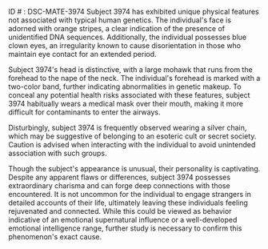 ID # : DSC-MATE-3974
Subject 3974 has exhibited unique physical features not associated with typical human genetics. The individual's face is adorned with orange stripes, a clear indication of the presence of unidentified DNA sequences. Additionally, the individual possesses blue clown eyes, an irregularity known to cause disorientation in those who maintain eye contact for an extended period. 

Subject 3974's head is distinctive, with a large mohawk that runs from the forehead to the nape of the neck. The individual's forehead is marked with a two-color band, further indicating abnormalities in genetic makeup. To conceal any potential health risks associated with these features, subject 3974 habitually wears a medical mask over their mouth, making it more difficult for contaminants to enter the airways.

Disturbingly, subject 3974 is frequently observed wearing a silver chain, which may be suggestive of belonging to an esoteric cult or secret society. Caution is advised when interacting with the individual to avoid unintended association with such groups.

Though the subject's appearance is unusual, their personality is captivating. Despite any apparent flaws or differences, subject 3974 possesses extraordinary charisma and can forge deep connections with those encountered. It is not uncommon for the individual to engage strangers in detailed accounts of their life, ultimately leaving these individuals feeling rejuvenated and connected. While this could be viewed as behavior indicative of an emotional supernatural influence or a well-developed emotional intelligence range, further study is necessary to confirm this phenomenon's exact cause.